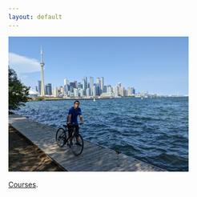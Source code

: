```yaml
---
layout: default
---
```


<img src="./photo.jpg" alt="Yao Wang" width="360" height="270" />

[Courses](./courses.html).
